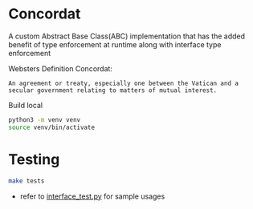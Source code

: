 # Concordat
A custom Abstract Base Class(ABC) implementation that has the added benefit of type enforcement at runtime along with interface type enforcement 


Websters Definition Concordat:

    An agreement or treaty, especially one between the Vatican and a secular government relating to matters of mutual interest.


Build local
```sh
python3 -m venv venv   
source venv/bin/activate 
```


# Testing
```sh
make tests
```

- refer to [interface_test.py](./concordat/interface_test.py) for sample usages
